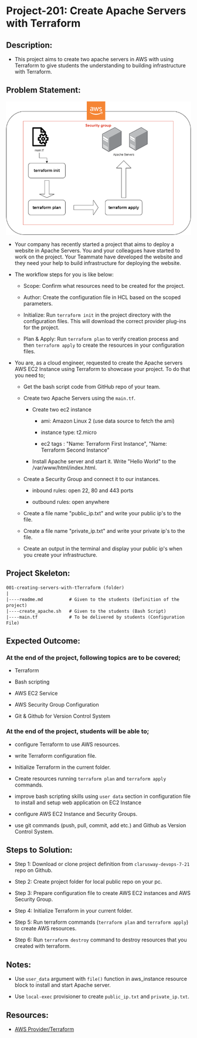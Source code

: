 # Project-201: Create Apache Servers with Terraform

## Description:

- This project aims to create two apache servers in AWS with using Terraform to give students the understanding to building infrastructure with Terraform.

## Problem Statement:

![Project_001](tf-draw.png) 
   
- Your company has recently started a project that aims to deploy a website in Apache Servers. You and your colleagues have started to work on the project. Your Teammate have developed the website and they need your help to build infrastructure for deploying the website.

- The workflow steps for you is like below:

  - Scope: Confirm what resources need to be created for the project.

  - Author: Create the configuration file in HCL based on the scoped parameters.

  - Initialize: Run `terraform init` in the project directory with the configuration files. This will download the correct provider plug-ins for the project.
  
  - Plan & Apply: Run `terraform plan` to verify creation process and then `terraform apply` to create the resources in your configuration files.


- You are, as a cloud engineer, requested to create the Apache servers AWS EC2 Instance using Terraform to showcase your project. To do that you need to;

  - Get the bash script code from GitHub repo of your team.

  - Create two Apache Servers using the `main.tf`.

    - Create two ec2 instance
      
      - ami: Amazon Linux 2 (use data source to fetch the ami)
      
      - instance type: t2.micro
      
      - ec2 tags : "Name: Terraform First Instance",
                   "Name: Terraform Second Instance"

     - Install Apache server and start it. Write "Hello World" to the /var/www/html/index.html.

  - Create a Security Group and connect it to our instances.

    - inbound rules: open 22, 80 and 443 ports

    - outbound rules: open anywhere

  - Create a file name "public_ip.txt" and write your public ip's to the file.

  - Create a file name "private_ip.txt" and write your private ip's to the file.

  - Create an output in the terminal and display your public ip's when you create your infrastructure.


## Project Skeleton: 

```text
001-creating-servers-with-tTerraform (folder)
|
|----readme.md          # Given to the students (Definition of the project)
|----create_apache.sh   # Given to the students (Bash Script)
|----main.tf            # To be delivered by students (Configuration File)
```

## Expected Outcome:

### At the end of the project, following topics are to be covered;

- Terraform

- Bash scripting

- AWS EC2 Service

- AWS Security Group Configuration

- Git & Github for Version Control System

### At the end of the project, students will be able to;

- configure Terraform to use AWS resources.

- write Terraform configuration file.

- Initialize Terraform in the current folder.

- Create resources running `terraform plan` and `terraform apply` commands.

- improve bash scripting skills using `user data` section in configuration file to install and setup web application on EC2 Instance

- configure AWS EC2 Instance and Security Groups.

- use git commands (push, pull, commit, add etc.) and Github as Version Control System.

## Steps to Solution:
  
- Step 1: Download or clone project definition from `clarusway-devops-7-21` repo on Github.

- Step 2: Create project folder for local public repo on your pc.

- Step 3: Prepare configuration file to create AWS EC2 instances and AWS Security Group.

- Step 4: Initialize Terraform in your current folder.

- Step 5: Run terraform commands (`terraform plan` and `terraform apply`) to create AWS resources.

- Step 6: Run `terraform destroy` command to destroy resources that you created with terraform.

## Notes:

- Use `user_data` argument with `file()` function in aws_instance resource block to install and start Apache server.

- Use `local-exec` provisioner to create `public_ip.txt` and `private_ip.txt`.

## Resources:

- [AWS Provider/Terraform](https://registry.terraform.io/providers/hashicorp/aws/latest/docs)
